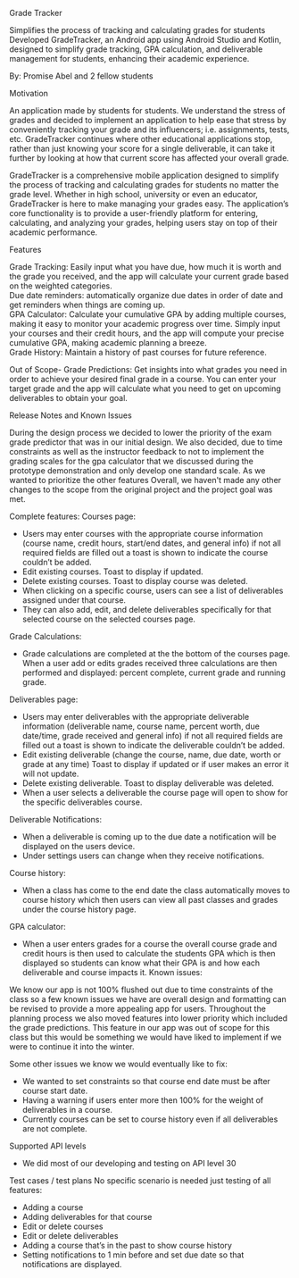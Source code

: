 Grade Tracker

Simplifies the process of tracking and calculating grades for students
Developed GradeTracker, an Android app using Android Studio and Kotlin, designed to simplify grade tracking, GPA calculation, and deliverable management for students, enhancing their academic experience.

By: Promise Abel and 2 fellow students

Motivation

An application made by students for students. We understand the stress of grades and decided to implement an application to help ease that stress by conveniently tracking your grade and its influencers; i.e. assignments, tests, etc. GradeTracker continues where other educational applications stop, rather than just knowing your score for a single deliverable, it can take it further by looking at how that current score has affected your overall grade.

GradeTracker is a comprehensive mobile application designed to simplify the process of tracking and calculating grades for students no matter the grade level. Whether in high school, university or even an educator, GradeTracker is here to make managing your grades easy. The application’s core functionality is to provide a user-friendly platform for entering, calculating, and analyzing your grades, helping users stay on top of their academic performance.

Features

Grade Tracking: Easily input what you have due, how much it is worth and the grade you received, and the app will calculate your current grade based on the weighted categories.   
Due date reminders: automatically organize due dates in order of date and get reminders when things are coming up.   
GPA Calculator: Calculate your cumulative GPA by adding multiple courses, making it easy to monitor your academic progress over time. Simply input your courses and their credit hours, and the app will compute your precise cumulative GPA, making academic planning a breeze.  
Grade History: Maintain a history of past courses for future reference.

Out of Scope- Grade Predictions: Get insights into what grades you need in order to achieve your desired final grade in a course. You can enter your target grade and the app will calculate what you need to get on upcoming deliverables to obtain your goal.

Release Notes and Known Issues

During the design process we decided to lower the priority of the exam grade predictor that was in our initial design. We also decided, due to time constraints as well as the instructor feedback to not to implement the grading scales for the gpa calculator that we discussed during the prototype demonstration and only develop one standard scale. As we wanted to prioritize the other features Overall, we haven't made any other changes to the scope from the original project and the project goal was met.



Complete features:
Courses page:
-	Users may enter courses with the appropriate course information (course name, credit hours, start/end dates, and general info) if not all required fields are filled out a toast is shown to indicate the course couldn’t be added.
-	Edit existing courses. Toast to display if updated.
-	Delete existing courses. Toast to display course was deleted.
-	When clicking on a specific course, users can see a list of deliverables assigned under that course.
-	They can also add, edit, and delete deliverables specifically for that selected course on the selected courses page.

Grade Calculations:
-	Grade calculations are completed at the the bottom of the courses page. When a user add or edits grades received three calculations are then performed and displayed:
     percent complete, current grade and running grade.

Deliverables page:
-	Users may enter deliverables with the appropriate deliverable information (deliverable name, course name, percent worth, due date/time, grade received and general info) if not all required fields are filled out a toast is shown to indicate the deliverable couldn’t be added.
-	Edit existing deliverable (change the course, name, due date, worth or grade at any time) Toast to display if updated or if user makes an error it will not update.
-	Delete existing deliverable. Toast to display deliverable was deleted.
-	When a user selects a deliverable the course page will open to show for the specific deliverables course.

Deliverable Notifications:
-	When a deliverable is coming up to the due date a notification will be displayed on the users device.
-	Under settings users can change when they receive notifications.

Course history:
-	When a class has come to the end date the class automatically moves to course history which then users can view all past classes and grades under the course history page.

GPA calculator:
-	When a user enters grades for a course the overall course grade and credit hours is then used to calculate the students GPA which is then displayed so students can know what their GPA is and how each deliverable and course impacts it.
     Known issues:

We know our app is not 100% flushed out due to time constraints of the class so a few known issues we have are overall design and formatting can be revised to provide a more appealing app for users. Throughout the planning process we also moved features into lower priority which included the grade predictions. This feature in our app was out of scope for this class but this would be something we would have liked to implement if we were to continue it into the winter.

Some other issues we know we would eventually like to fix:
-	We wanted to set constraints so that course end date must be after course start date.
-	Having a warning if users enter more then 100% for the weight of deliverables in a course.
-	Currently courses can be set to course history even if all deliverables are not complete.

Supported API levels
-	We did most of our developing and testing on API level 30

Test cases / test plans
No specific scenario is needed just testing of all features:
-	Adding a course
-	Adding deliverables for that course
-	Edit or delete courses
-	Edit or delete deliverables
-	Adding a course that’s in the past to show course history
-	Setting notifications to 1 min before and set due date so that notifications are displayed.


